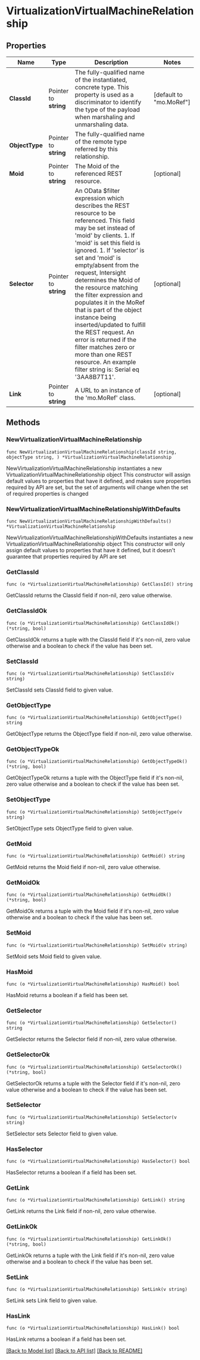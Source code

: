 # VirtualizationVirtualMachineRelationship

## Properties

Name | Type | Description | Notes
------------ | ------------- | ------------- | -------------
**ClassId** | Pointer to **string** | The fully-qualified name of the instantiated, concrete type. This property is used as a discriminator to identify the type of the payload when marshaling and unmarshaling data. | [default to "mo.MoRef"]
**ObjectType** | Pointer to **string** | The fully-qualified name of the remote type referred by this relationship. | 
**Moid** | Pointer to **string** | The Moid of the referenced REST resource. | [optional] 
**Selector** | Pointer to **string** | An OData $filter expression which describes the REST resource to be referenced. This field may be set instead of &#39;moid&#39; by clients. 1. If &#39;moid&#39; is set this field is ignored. 1. If &#39;selector&#39; is set and &#39;moid&#39; is empty/absent from the request, Intersight determines the Moid of the resource matching the filter expression and populates it in the MoRef that is part of the object instance being inserted/updated to fulfill the REST request. An error is returned if the filter matches zero or more than one REST resource. An example filter string is: Serial eq &#39;3AA8B7T11&#39;. | [optional] 
**Link** | Pointer to **string** | A URL to an instance of the &#39;mo.MoRef&#39; class. | [optional] 

## Methods

### NewVirtualizationVirtualMachineRelationship

`func NewVirtualizationVirtualMachineRelationship(classId string, objectType string, ) *VirtualizationVirtualMachineRelationship`

NewVirtualizationVirtualMachineRelationship instantiates a new VirtualizationVirtualMachineRelationship object
This constructor will assign default values to properties that have it defined,
and makes sure properties required by API are set, but the set of arguments
will change when the set of required properties is changed

### NewVirtualizationVirtualMachineRelationshipWithDefaults

`func NewVirtualizationVirtualMachineRelationshipWithDefaults() *VirtualizationVirtualMachineRelationship`

NewVirtualizationVirtualMachineRelationshipWithDefaults instantiates a new VirtualizationVirtualMachineRelationship object
This constructor will only assign default values to properties that have it defined,
but it doesn't guarantee that properties required by API are set

### GetClassId

`func (o *VirtualizationVirtualMachineRelationship) GetClassId() string`

GetClassId returns the ClassId field if non-nil, zero value otherwise.

### GetClassIdOk

`func (o *VirtualizationVirtualMachineRelationship) GetClassIdOk() (*string, bool)`

GetClassIdOk returns a tuple with the ClassId field if it's non-nil, zero value otherwise
and a boolean to check if the value has been set.

### SetClassId

`func (o *VirtualizationVirtualMachineRelationship) SetClassId(v string)`

SetClassId sets ClassId field to given value.


### GetObjectType

`func (o *VirtualizationVirtualMachineRelationship) GetObjectType() string`

GetObjectType returns the ObjectType field if non-nil, zero value otherwise.

### GetObjectTypeOk

`func (o *VirtualizationVirtualMachineRelationship) GetObjectTypeOk() (*string, bool)`

GetObjectTypeOk returns a tuple with the ObjectType field if it's non-nil, zero value otherwise
and a boolean to check if the value has been set.

### SetObjectType

`func (o *VirtualizationVirtualMachineRelationship) SetObjectType(v string)`

SetObjectType sets ObjectType field to given value.


### GetMoid

`func (o *VirtualizationVirtualMachineRelationship) GetMoid() string`

GetMoid returns the Moid field if non-nil, zero value otherwise.

### GetMoidOk

`func (o *VirtualizationVirtualMachineRelationship) GetMoidOk() (*string, bool)`

GetMoidOk returns a tuple with the Moid field if it's non-nil, zero value otherwise
and a boolean to check if the value has been set.

### SetMoid

`func (o *VirtualizationVirtualMachineRelationship) SetMoid(v string)`

SetMoid sets Moid field to given value.

### HasMoid

`func (o *VirtualizationVirtualMachineRelationship) HasMoid() bool`

HasMoid returns a boolean if a field has been set.

### GetSelector

`func (o *VirtualizationVirtualMachineRelationship) GetSelector() string`

GetSelector returns the Selector field if non-nil, zero value otherwise.

### GetSelectorOk

`func (o *VirtualizationVirtualMachineRelationship) GetSelectorOk() (*string, bool)`

GetSelectorOk returns a tuple with the Selector field if it's non-nil, zero value otherwise
and a boolean to check if the value has been set.

### SetSelector

`func (o *VirtualizationVirtualMachineRelationship) SetSelector(v string)`

SetSelector sets Selector field to given value.

### HasSelector

`func (o *VirtualizationVirtualMachineRelationship) HasSelector() bool`

HasSelector returns a boolean if a field has been set.

### GetLink

`func (o *VirtualizationVirtualMachineRelationship) GetLink() string`

GetLink returns the Link field if non-nil, zero value otherwise.

### GetLinkOk

`func (o *VirtualizationVirtualMachineRelationship) GetLinkOk() (*string, bool)`

GetLinkOk returns a tuple with the Link field if it's non-nil, zero value otherwise
and a boolean to check if the value has been set.

### SetLink

`func (o *VirtualizationVirtualMachineRelationship) SetLink(v string)`

SetLink sets Link field to given value.

### HasLink

`func (o *VirtualizationVirtualMachineRelationship) HasLink() bool`

HasLink returns a boolean if a field has been set.


[[Back to Model list]](../README.md#documentation-for-models) [[Back to API list]](../README.md#documentation-for-api-endpoints) [[Back to README]](../README.md)


